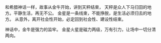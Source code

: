 和希腊神话一样，故事从金牛开始，讲到天秤结束，
天秤是众人下马归田的地方。平静生活，再无不公。
金星是一条线束，不能挣脱，是生活必须归去的地方。
从意外，离开社会性开始，必定回到社会性、建设性结束。

神话中，金牛是强力的监牢。
金星火星是磁力两级，万有引力，让场中一切分清两向。
